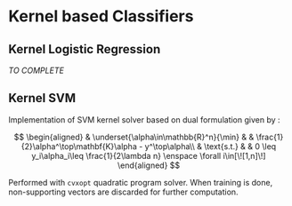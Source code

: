# Kernel based Classifiers

## Kernel Logistic Regression

_TO COMPLETE_


## Kernel SVM

Implementation of SVM kernel solver based on dual formulation given by :

$$
\begin{aligned}
  & \underset{\alpha\in\mathbb{R}^n}{\min}
  & & \frac{1}{2}\alpha^\top\mathbf{K}\alpha - y^\top\alpha\\
  & \text{s.t.}
  & & 0 \leq y_i\alpha_i\leq \frac{1}{2\lambda n} \enspace \forall i\in[\![1,n]\!]
\end{aligned}
$$

Performed with `cvxopt` quadratic program solver. When training is done, non-supporting vectors are discarded for further computation.
